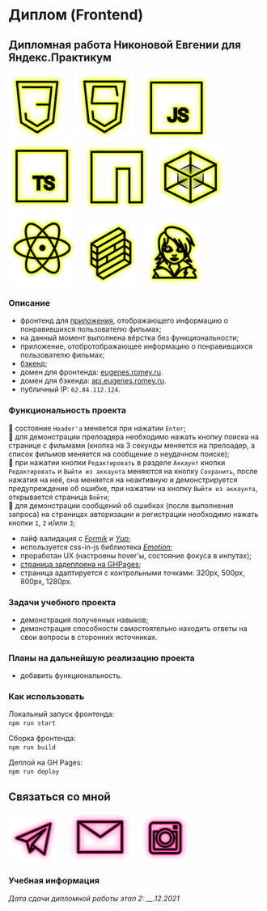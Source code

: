 # Диплом (Frontend)

## Дипломная работа Никоновой Евгении для Яндекс.Практикум

<p>
  <a href="https://developer.mozilla.org/ru/docs/Web/CSS"><img src="readme/icon-css3.svg" alt="CSS3"></a>
    <img src="readme/icon-whitespace-5px.svg"/>
  <a href="https://developer.mozilla.org/ru/docs/Glossary/HTML5"><img src="readme/icon-html5.svg" alt="HTML5"></a>
    <img src="readme/icon-whitespace-5px.svg"/>
  <a href="https://developer.mozilla.org/ru/docs/Web/JavaScript"><img src="readme/icon-js.svg" alt="JS"></a>
    <img src="readme/icon-whitespace-5px.svg"/>
  <a href="https://www.typescriptlang.org/"><img src="readme/icon-ts.svg" alt="TS"></a>
    <img src="readme/icon-whitespace-5px.svg"/>
  <a href="https://npmjs.com/"><img src="readme/icon-npm.svg" alt="NPM"></a>
    <img src="readme/icon-whitespace-5px.svg"/>
  <a href="https://webpack.js.org/"><img src="readme/icon-webpack.svg" alt="WebPack"></a>
    <!-- <img src="readme/icon-whitespace-5px.svg"/>
  <a href="https://ru.wikipedia.org/wiki/REST"><img src="readme/icon-api.svg" alt="REST API"></a> -->
    <img src="readme/icon-whitespace-5px.svg"/>
  <a href="https://ru.reactjs.org/"><img src="readme/icon-react.svg" alt="React"></a>
    <img src="readme/icon-whitespace-5px.svg"/>
  <a href="https://formik.org/"><img src="readme/icon-formik.svg" alt="Formik"></a>
    <img src="readme/icon-whitespace-5px.svg"/>
  <a href="https://emotion.sh/docs/introduction"><img src="readme/icon-emotion.svg" alt="Emotion"></a>
</p>

### Описание

- фронтенд для [приложения](https://github.com/beagle-elgaeb/edu-movies-explorer-api), отображающего информацию о понравившихся пользователю фильмах;
- на данный момент выполнена вёрстка без функциональности;
- приложение, отобротображающее информацию о понравившихся пользователю фильмах;
- [бэкенд](https://github.com/beagle-elgaeb/edu-movies-explorer-api);
- домен для фронтенда: [eugenes.romey.ru](https://eugenes.romey.ru).
- домен для бэкенда: [api.eugenes.romey.ru](https://api.eugenes.romey.ru).
- публичный IP: `62.84.112.124`.

### Функциональность проекта

:small_red_triangle: состояние `Header'а` меняется при нажатии `Enter`;  
:small_red_triangle: для демонстрации прелоадера необходимо нажать кнопку поиска на странице с фильмами (кнопка на 3 секунды меняется на прелоадер, а список фильмов меняется на сообщение о неудачном поиске);  
:small_red_triangle: при нажатии кнопки `Редактировать` в разделе `Аккаунт` кнопки `Редактировать` и `Выйти из аккаунта` меняются на кнопку `Сохранить`, после нажатия на неё, она меняется на неактивную и демонстрируется предупреждение об ошибке, при нажатии на кнопку `Выйти из аккаунта`, открывается страница `Войти`;  
:small_red_triangle: для демонстрации сообщений об ошибках (после выполнения запроса) на страницах авторизации и регистрации необходимо нажать кнопки `1`, `2` и/или `3`;  

- лайф валидация с _[Formik](https://formik.org/)_ и _[Yup](https://github.com/jquense/yup)_;
- используется css-in-js библиотека _[Emotion](https://emotion.sh/docs/introduction)_;
- проработан UX (настроены hover'ы, состояние фокуса в инпутах);
- [страница задеплоена на GHPages](https://beagle-elgaeb.github.io/edu-movies-explorer-frontend/);
- страница адаптируется с контрольными точками: 320px, 500px, 800px, 1280px.

<!-- - фронтенд загружает с сервера профиль пользователя и фотографии; -->
<!-- - имеется возможность редактировать профиль, добавлять, удалять и оценивать лайками фотографии; -->
<!-- - ревлизована лайф-валидация с _[Formik](https://formik.org/)_ и _[Yup](https://github.com/jquense/yup)_; -->
<!-- - проработан UX (при отправке данных на сервер меняется состояние кнопки / появляются loader'ы); -->

### Задачи учебного проекта

- демонстрация полученных навыков;
- демонстрация способности самостоятельно находить ответы на свои вопросы в сторонних источниках.

### Планы на дальнейшую реализацию проекта

- добавить функциональность.

### Как использовать

Локальный запуск фронтенда:  
`npm run start`

Сборка фронтенда:  
`npm run build`

Деплой на GH Pages:  
`npm run deploy`

## Связаться со мной

<p>
  <a href="https://t.me/evgevgevge"><img src="readme/icon-tg.svg" alt="Telegram"></a>
    <img src="readme/icon-whitespace-5px.svg"/>
  <a href="mailto:beagle-elgaeb@ya.ru"><img src="readme/icon-mail.svg" alt="Mail"></a>
    <img src="readme/icon-whitespace-5px.svg"/>
  <a href="https://www.instagram.com/evg._.su/"><img src="readme/icon-inst.svg" alt="Instagram"></a>
</p>

### Учебная информация

_Дата сдачи дипломной работы этап 2: \_\_.12.2021_
